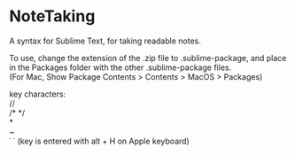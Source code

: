 # NoteTaking
A syntax for Sublime Text, for taking readable notes.  

To use, change the extension of the .zip file to .sublime-package, and place in the Packages folder with the other .sublime-package files.  
(For Mac, Show Package Contents > Contents > MacOS > Packages)  

key characters:  
  //  
  /*  */  
  *  
  ~  
  ˙   ˙ (key is entered with alt + H on Apple keyboard)  
